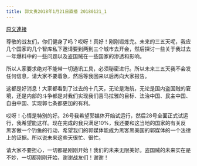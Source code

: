 ```yaml
---
title: 郭文贵2018年1月21日直播 20180121_1
---
```


[原文連接](https://gnews.org/ThreadView/53482787)

尊敬的战友们，你们健身了吗？哎呀！真好！刚刚锻炼完。未来的三五天呢，我应几个国家的几个智库私下邀请要到两到三个城市去开会，然后探讨一些关于我过去一年爆料中的一些问题以及盗国贼在一些国家的渗透和影响。


所以人家要求绝对不能带一切通讯工具，必须秘密进行。所以未来三五天我不会发任何信息，请大家不要着急，然后等我回来以后再向大家报告。


这都是好消息！大家都看到了过去的十几天，无论是海航，无论是国内盗国贼的窘境，还是内部的斗争都是对我们实现我们喜马拉雅的目标、法治中国、民主中国、自由中国、实现郭七条都更加的有利。


哎呀！心情是特别的好。26号我希望郭媒体开始试运行，然后28号全面正式试运行，我希望能这样。现在完成的我只满足10%，我还要和这当地的国家的有关反黑客做一个钓鱼的行动，希望我们的郭媒体能成为黑客黑美国的郭媒体的一个法律上的证据。所以说未来这些天很忙、很忙。


请大家不要担心，一切都是刚刚开始！我们的未来无限美好。盗国贼的未来实在是不妙，一切都刚刚开始，谢谢战友们！谢谢！
